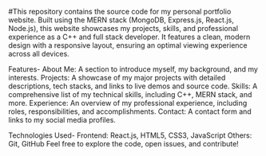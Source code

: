 #This repository contains the source code for my personal portfolio website. Built using the MERN stack (MongoDB, Express.js, React.js, Node.js), this website showcases my projects, skills, and professional experience as a C++ and full stack developer. It features a clean, modern design with a responsive layout, ensuring an optimal viewing experience across all devices.

Features-
About Me: A section to introduce myself, my background, and my interests.
Projects: A showcase of my major projects with detailed descriptions, tech stacks, and links to live demos and source code.
Skills: A comprehensive list of my technical skills, including C++, MERN stack, and more.
Experience: An overview of my professional experience, including roles, responsibilities, and accomplishments.
Contact: A contact form and links to my social media profiles.

Technologies Used-
Frontend: React.js, HTML5, CSS3, JavaScript
Others: Git, GitHub
Feel free to explore the code, open issues, and contribute!